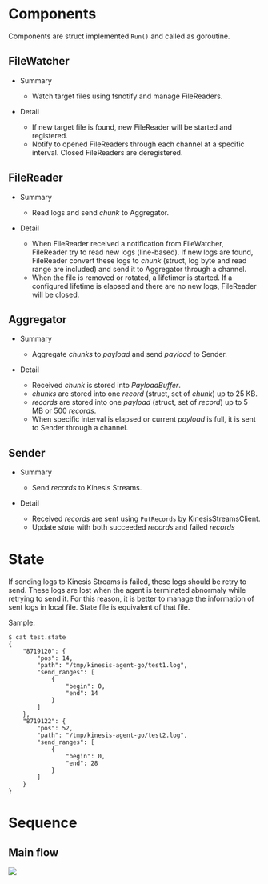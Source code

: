 # Components

Components are struct implemented `Run()` and called as goroutine.

## FileWatcher

- Summary
  - Watch target files using fsnotify and manage FileReaders.

- Detail
  - If new target file is found, new FileReader will be started and registered.
  - Notify to opened FileReaders through each channel at a specific interval. Closed FileReaders are deregistered.

## FileReader
- Summary
  - Read logs and send _chunk_ to Aggregator.
 
- Detail
  - When FileReader received a notification from FileWatcher, FileReader try to read new logs (line-based). If new logs are found, FileReader convert these logs to _chunk_  (struct, log byte and read range are included) and send it to Aggregator through a channel.
  - When the file is removed or rotated, a lifetimer is started. If a configured lifetime is elapsed and there are no new logs, FileReader will be closed.

## Aggregator
- Summary
  - Aggregate _chunks_ to _payload_ and send _payload_ to Sender.

- Detail
  - Received _chunk_ is stored into _PayloadBuffer_.
  - _chunks_ are stored into one _record_ (struct, set of _chunk_) up to 25 KB.
  - _records_ are stored into one _payload_ (struct, set of _record_) up to 5 MB or 500 _records_.
  - When specific interval is elapsed or current _payload_ is full, it is sent to Sender through a channel.

## Sender
- Summary
  - Send _records_ to Kinesis Streams.

- Detail
  - Received _records_ are sent using `PutRecords` by KinesisStreamsClient.
  - Update _state_ with both succeeded _records_ and failed _records_ 

# State
If sending logs to Kinesis Streams is failed, these logs should be retry to send.
These logs are lost when the agent is terminated abnormaly while retrying to send it.
For this reason, it is better to manage the information of sent logs in local file.
State file is equivalent of that file.

Sample:
```
$ cat test.state
{
    "8719120": {
        "pos": 14,
        "path": "/tmp/kinesis-agent-go/test1.log",
        "send_ranges": [
            {
                "begin": 0,
                "end": 14
            }
        ]
    },
    "8719122": {
        "pos": 52,
        "path": "/tmp/kinesis-agent-go/test2.log",
        "send_ranges": [
            {
                "begin": 0,
                "end": 28
            }
        ]
    }
}
```

# Sequence

## Main flow

![](https://github.com/itkq/kinesis-agent-go/raw/master/doc/plantuml/main.png)
